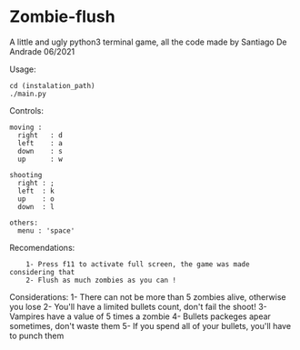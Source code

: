 # Zombie-flush
A little and ugly python3 terminal game, all the code made by Santiago De Andrade 06/2021

Usage:

    cd (instalation_path)
    ./main.py
    
Controls:
    
    moving :
      right   : d
      left    : a
      down    : s
      up      : w
    
    shooting
      right : ;
      left  : k
      up    : o
      down  : l
    
    others:
      menu : 'space'
    
Recomendations: 
        
        1- Press f11 to activate full screen, the game was made considering that
        2- Flush as much zombies as you can !

Considerations:
        1- There can not be more than 5 zombies alive, otherwise you lose
        2- You'll have a limited bullets count, don't fail the shoot!
        3- Vampires have a value of 5 times a zombie
        4- Bullets packeges apear sometimes, don't waste them
        5- If you spend all of your bullets, you'll have to punch them
